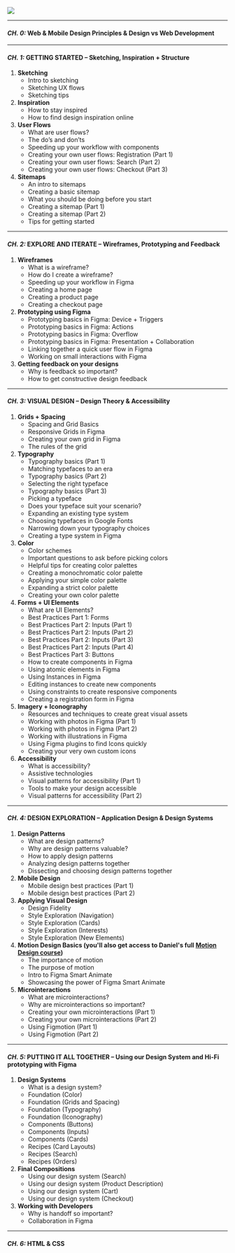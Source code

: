 ![](assets/banner-design.png)

---

#### **_CH. 0:_ Web & Mobile Design Principles & Design vs Web Development**

---

#### **_CH. 1:_ GETTING STARTED – Sketching, Inspiration + Structure**

1. **Sketching**
    - Intro to sketching
    - Sketching UX flows
    - Sketching tips
2. **Inspiration**
    - How to stay inspired
    - How to find design inspiration online
3. **User Flows**
    - What are user flows?
    - The do’s and don’ts
    - Speeding up your workflow with components
    - Creating your own user flows: Registration (Part 1)
    - Creating your own user flows: Search (Part 2)
    - Creating your own user flows: Checkout (Part 3)
4. **Sitemaps**
    - An intro to sitemaps
    - Creating a basic sitemap
    - What you should be doing before you start
    - Creating a sitemap (Part 1)
    - Creating a sitemap (Part 2)
    - Tips for getting started

---

#### **_CH. 2:_ EXPLORE AND ITERATE – Wireframes, Prototyping and Feedback**

1. **Wireframes**
    - What is a wireframe?
    - How do I create a wireframe?
    - Speeding up your workflow in Figma
    - Creating a home page
    - Creating a product page
    - Creating a checkout page
2. **Prototyping using Figma**
    - Prototyping basics in Figma: Device + Triggers
    - Prototyping basics in Figma: Actions
    - Prototyping basics in Figma: Overflow
    - Prototyping basics in Figma: Presentation + Collaboration
    - Linking together a quick user flow in Figma
    - Working on small interactions with Figma
3. **Getting feedback on your designs**
    - Why is feedback so important?
    - How to get constructive design feedback

---

#### **_CH. 3:_ VISUAL DESIGN – Design Theory & Accessibility**

1. **Grids + Spacing**
    - Spacing and Grid Basics
    - Responsive Grids in Figma
    - Creating your own grid in Figma
    - The rules of the grid
2. **Typography**
    - Typography basics (Part 1)
    - Matching typefaces to an era
    - Typography basics (Part 2)
    - Selecting the right typeface
    - Typography basics (Part 3)
    - Picking a typeface
    - Does your typeface suit your scenario?
    - Expanding an existing type system
    - Choosing typefaces in Google Fonts
    - Narrowing down your typography choices
    - Creating a type system in Figma
3. **Color**
    - Color schemes
    - Important questions to ask before picking colors
    - Helpful tips for creating color palettes
    - Creating a monochromatic color palette
    - Applying your simple color palette
    - Expanding a strict color palette
    - Creating your own color palette
4. **Forms + UI Elements**
    - What are UI Elements?
    - Best Practices Part 1: Forms
    - Best Practices Part 2: Inputs (Part 1)
    - Best Practices Part 2: Inputs (Part 2)
    - Best Practices Part 2: Inputs (Part 3)
    - Best Practices Part 2: Inputs (Part 4)
    - Best Practices Part 3: Buttons
    - How to create components in Figma
    - Using atomic elements in Figma
    - Using Instances in Figma
    - Editing instances to create new components
    - Using constraints to create responsive components
    - Creating a registration form in Figma
5. **Imagery + Iconography**
    - Resources and techniques to create great visual assets
    - Working with photos in Figma (Part 1)
    - Working with photos in Figma (Part 2)
    - Working with illustrations in Figma
    - Using Figma plugins to find Icons quickly
    - Creating your very own custom icons
6. **Accessibility**
    - What is accessibility?
    - Assistive technologies
    - Visual patterns for accessibility (Part 1)
    - Tools to make your design accessible
    - Visual patterns for accessibility (Part 2)

---

#### **_CH. 4:_ DESIGN EXPLORATION – Application Design & Design Systems**

1. **Design Patterns**
    - What are design patterns?
    - Why are design patterns valuable?
    - How to apply design patterns
    - Analyzing design patterns together
    - Dissecting and choosing design patterns together
2. **Mobile Design**
    - Mobile design best practices (Part 1)
    - Mobile design best practices (Part 2)
3. **Applying Visual Design**
    - Design Fidelity
    - Style Exploration (Navigation)
    - Style Exploration (Cards)
    - Style Exploration (Interests)
    - Style Exploration (New Elements)
4. **Motion Design Basics (you'll also get access to Daniel's full [Motion Design course](https://zerotomastery.io/courses/learn-motion-design/))**
    - The importance of motion
    - The purpose of motion
    - Intro to Figma Smart Animate
    - Showcasing the power of Figma Smart Animate
5. **Microinteractions**
    - What are microinteractions?
    - Why are microinteractions so important?
    - Creating your own microinteractions (Part 1)
    - Creating your own microinteractions (Part 2)
    - Using Figmotion (Part 1)
    - Using Figmotion (Part 2)

---

#### **_CH. 5:_ PUTTING IT ALL TOGETHER – Using our Design System and Hi-Fi prototyping with Figma**

1. **Design Systems**
    - What is a design system?
    - Foundation (Color)
    - Foundation (Grids and Spacing)
    - Foundation (Typography)
    - Foundation (Iconography)
    - Components (Buttons)
    - Components (Inputs)
    - Components (Cards)
    - Recipes (Card Layouts)
    - Recipes (Search)
    - Recipes (Orders)
2. **Final Compositions**
    - Using our design system (Search)
    - Using our design system (Product Description)
    - Using our design system (Cart)
    - Using our design system (Checkout)
3. **Working with Developers**
    - Why is handoff so important?
    - Collaboration in Figma

---

#### **_CH. 6:_ HTML & CSS**


